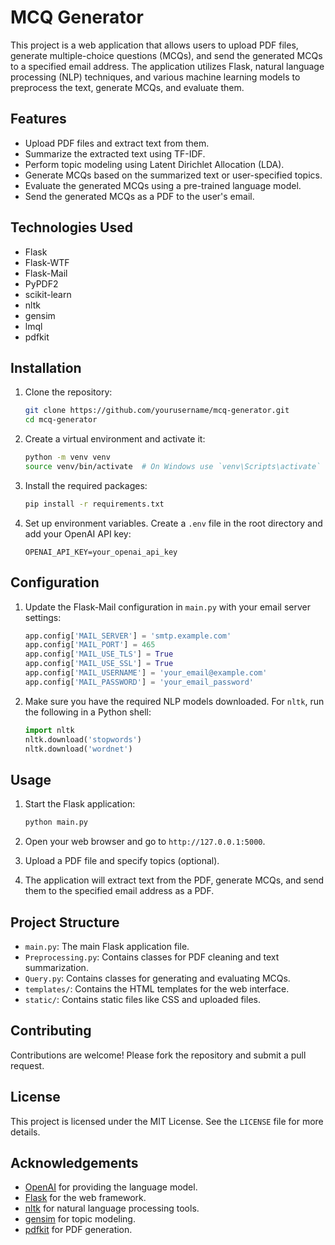 # MCQ Generator

This project is a web application that allows users to upload PDF files, generate multiple-choice questions (MCQs), and send the generated MCQs to a specified email address. The application utilizes Flask, natural language processing (NLP) techniques, and various machine learning models to preprocess the text, generate MCQs, and evaluate them.

## Features

- Upload PDF files and extract text from them.
- Summarize the extracted text using TF-IDF.
- Perform topic modeling using Latent Dirichlet Allocation (LDA).
- Generate MCQs based on the summarized text or user-specified topics.
- Evaluate the generated MCQs using a pre-trained language model.
- Send the generated MCQs as a PDF to the user's email.

## Technologies Used

- Flask
- Flask-WTF
- Flask-Mail
- PyPDF2
- scikit-learn
- nltk
- gensim
- lmql
- pdfkit

## Installation

1. Clone the repository:

    ```bash
    git clone https://github.com/yourusername/mcq-generator.git
    cd mcq-generator
    ```

2. Create a virtual environment and activate it:

    ```bash
    python -m venv venv
    source venv/bin/activate  # On Windows use `venv\Scripts\activate`
    ```

3. Install the required packages:

    ```bash
    pip install -r requirements.txt
    ```

4. Set up environment variables. Create a `.env` file in the root directory and add your OpenAI API key:

    ```plaintext
    OPENAI_API_KEY=your_openai_api_key
    ```

## Configuration

1. Update the Flask-Mail configuration in `main.py` with your email server settings:

    ```python
    app.config['MAIL_SERVER'] = 'smtp.example.com'
    app.config['MAIL_PORT'] = 465
    app.config['MAIL_USE_TLS'] = True
    app.config['MAIL_USE_SSL'] = True
    app.config['MAIL_USERNAME'] = 'your_email@example.com'
    app.config['MAIL_PASSWORD'] = 'your_email_password'
    ```

2. Make sure you have the required NLP models downloaded. For `nltk`, run the following in a Python shell:

    ```python
    import nltk
    nltk.download('stopwords')
    nltk.download('wordnet')
    ```

## Usage

1. Start the Flask application:

    ```bash
    python main.py
    ```

2. Open your web browser and go to `http://127.0.0.1:5000`.

3. Upload a PDF file and specify topics (optional).

4. The application will extract text from the PDF, generate MCQs, and send them to the specified email address as a PDF.

## Project Structure

- `main.py`: The main Flask application file.
- `Preprocessing.py`: Contains classes for PDF cleaning and text summarization.
- `Query.py`: Contains classes for generating and evaluating MCQs.
- `templates/`: Contains the HTML templates for the web interface.
- `static/`: Contains static files like CSS and uploaded files.

## Contributing

Contributions are welcome! Please fork the repository and submit a pull request.

## License

This project is licensed under the MIT License. See the `LICENSE` file for more details.

## Acknowledgements

- [OpenAI](https://www.openai.com/) for providing the language model.
- [Flask](https://flask.palletsprojects.com/) for the web framework.
- [nltk](https://www.nltk.org/) for natural language processing tools.
- [gensim](https://radimrehurek.com/gensim/) for topic modeling.
- [pdfkit](https://pypi.org/project/pdfkit/) for PDF generation.
